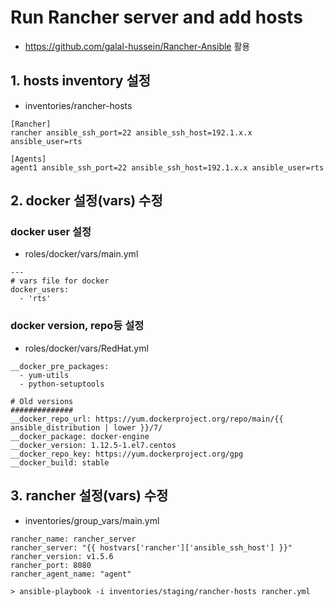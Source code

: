 # Run Rancher server and add hosts
- https://github.com/galal-hussein/Rancher-Ansible 활용

## 1. hosts inventory 설정
- inventories/rancher-hosts
```
[Rancher]
rancher ansible_ssh_port=22 ansible_ssh_host=192.1.x.x ansible_user=rts

[Agents]
agent1 ansible_ssh_port=22 ansible_ssh_host=192.1.x.x ansible_user=rts
```


## 2. docker 설정(vars) 수정

### docker user 설정
- roles/docker/vars/main.yml
```
---
# vars file for docker
docker_users:
  - 'rts'
```

### docker version, repo등 설정
- roles/docker/vars/RedHat.yml
```
__docker_pre_packages:
  - yum-utils
  - python-setuptools

# Old versions
##############
__docker_repo_url: https://yum.dockerproject.org/repo/main/{{ ansible_distribution | lower }}/7/
__docker_package: docker-engine
__docker_version: 1.12.5-1.el7.centos
__docker_repo_key: https://yum.dockerproject.org/gpg
__docker_build: stable
```

## 3. rancher 설정(vars) 수정
- inventories/group_vars/main.yml
```
rancher_name: rancher_server
rancher_server: "{{ hostvars['rancher']['ansible_ssh_host'] }}"
rancher_version: v1.5.6
rancher_port: 8080
rancher_agent_name: "agent"

```


```
> ansible-playbook -i inventories/staging/rancher-hosts rancher.yml
```
